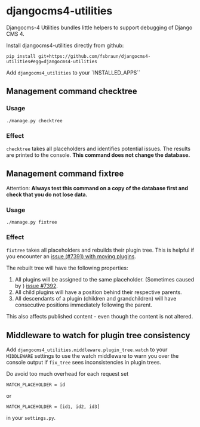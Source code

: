 # djangocms4-utilities

Djangocms-4 Utilities bundles little helpers to support debugging of Django CMS 4.

Install djangocms4-utilities directly from github:

    pip install git+https://github.com/fsbraun/djangocms4-utilities#egg=djangocms4-utilities


Add `djangocms4_utilities` to your `INSTALLED_APPS``

## Management command checktree

### Usage

    ./manage.py checktree

### Effect

`checktree` takes all placeholders and identifies potential issues. The results 
are printed to the console. **This command does not change the database.**

## Management command fixtree

Attention: **Always test this command on a copy of the database first and check
that you do not lose data.**

### Usage

    ./manage.py fixtree

### Effect

`fixtree` takes all placeholders and rebuilds their plugin tree.
This is helpful if you encounter an 
[issue (#7391) with moving plugins](https://github.com/django-cms/django-cms/issues/7391).

The rebuilt tree will have the following properties:

1. All plugins will be assigned to the same placeholder. (Sometimes caused by )
   [issue #7392](https://github.com/django-cms/django-cms/issues/7392).
2. All child plugins will have a position behind their respective parents. 
3. All descendants of a plugin (children and grandchildren) will have consecutive positions
   immediately following the parent.

This also affects published content - even though the content is not altered.

## Middleware to watch for plugin tree consistency


Add `djangocms4_utilities.middleware.plugin_tree.watch` to your `MIDDLEWARE` settings to
use the watch middleware to warn you over the console output if `fix_tree` sees inconsistencies 
in plugin trees.

Do avoid too much overhead for each request set

    WATCH_PLACEHOLDER = id
    
or

    WATCH_PLACEHOLDER = [id1, id2, id3]

in your `settings.py`.
